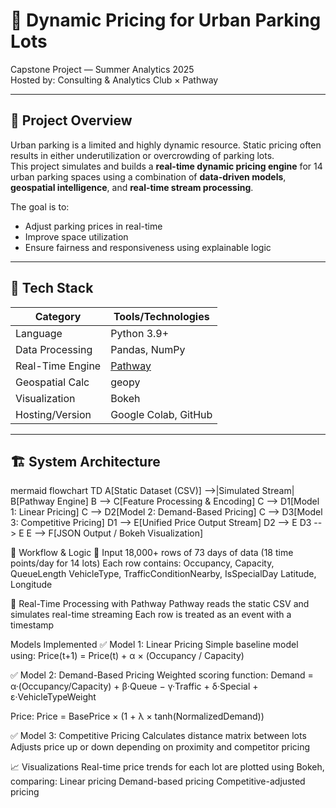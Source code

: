 # 🚗 Dynamic Pricing for Urban Parking Lots

Capstone Project — Summer Analytics 2025  
Hosted by: Consulting & Analytics Club × Pathway  

---

## 📌 Project Overview

Urban parking is a limited and highly dynamic resource. Static pricing often results in either underutilization or overcrowding of parking lots.  
This project simulates and builds a **real-time dynamic pricing engine** for 14 urban parking spaces using a combination of **data-driven models**, **geospatial intelligence**, and **real-time stream processing**.

The goal is to:
- Adjust parking prices in real-time
- Improve space utilization
- Ensure fairness and responsiveness using explainable logic

---

## 🧰 Tech Stack

| Category        | Tools/Technologies                    |
|----------------|----------------------------------------|
| Language        | Python 3.9+                            |
| Data Processing | Pandas, NumPy                          |
| Real-Time Engine| [Pathway](https://pathway.com/)        |
| Geospatial Calc | geopy                                  |
| Visualization   | Bokeh                                  |
| Hosting/Version | Google Colab, GitHub                   |

---

## 🏗️ System Architecture

mermaid
flowchart TD
    A[Static Dataset (CSV)] -->|Simulated Stream| B[Pathway Engine]
    B --> C[Feature Processing & Encoding]
    C --> D1[Model 1: Linear Pricing]
    C --> D2[Model 2: Demand-Based Pricing]
    C --> D3[Model 3: Competitive Pricing]
    D1 --> E[Unified Price Output Stream]
    D2 --> E
    D3 --> E
    E --> F[JSON Output / Bokeh Visualization]

🔄 Workflow & Logic
🔸 Input
18,000+ rows of 73 days of data (18 time points/day for 14 lots)
Each row contains:
Occupancy, Capacity, QueueLength
VehicleType, TrafficConditionNearby, IsSpecialDay
Latitude, Longitude

🔸 Real-Time Processing with Pathway
Pathway reads the static CSV and simulates real-time streaming
Each row is treated as an event with a timestamp

Models Implemented
✅ Model 1: Linear Pricing
Simple baseline model using:
Price(t+1) = Price(t) + α × (Occupancy / Capacity)

✅ Model 2: Demand-Based Pricing
Weighted scoring function:
Demand = α·(Occupancy/Capacity) + β·Queue − γ·Traffic + δ·Special + ε·VehicleTypeWeight

Price:
Price = BasePrice × (1 + λ × tanh(NormalizedDemand))

✅ Model 3: Competitive Pricing
Calculates distance matrix between lots
Adjusts price up or down depending on proximity and competitor pricing

📈 Visualizations
Real-time price trends for each lot are plotted using Bokeh, comparing:
Linear pricing
Demand-based pricing
Competitive-adjusted pricing

